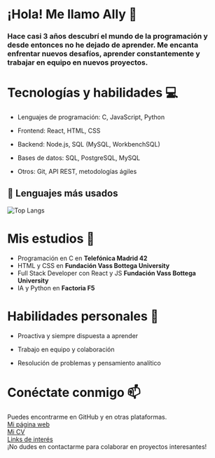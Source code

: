 # ¡Hola! Me llamo Ally 👋

### Hace casi 3 años descubrí el mundo de la programación y desde entonces no he dejado de aprender. Me encanta enfrentar nuevos desafíos, aprender constantemente y trabajar en equipo en nuevos proyectos.

# Tecnologías y habilidades 💻 

- Lenguajes de programación: C, JavaScript, Python

- Frontend: React, HTML, CSS

- Backend: Node.js, SQL (MySQL, WorkbenchSQL)

- Bases de datos: SQL, PostgreSQL, MySQL

- Otros: Git, API REST, metodologías ágiles

## 📌 Lenguajes más usados

![Top Langs](https://github-readme-stats.vercel.app/api/top-langs/?username=alharuty&layout=compact&theme=radical)

# Mis estudios 📕 

- Programación en C en **Telefónica Madrid 42**
- HTML y CSS en **Fundación Vass Bottega University**
- Full Stack Developer con React y JS **Fundación Vass Bottega University**
- IA y Python en **Factoria F5**
  

# Habilidades personales 🌟 

- Proactiva y siempre dispuesta a aprender

- Trabajo en equipo y colaboración

- Resolución de problemas y pensamiento analítico

# Conéctate conmigo 📫 

Puedes encontrarme en GitHub y en otras plataformas.<br>
[Mi página web](con-codigo.com)<br>
[Mi CV](https://alharuty.github.io/CV-alla/)<br>
[Links de interés](https://linktr.ee/concodigo)<br>
¡No dudes en contactarme para colaborar en proyectos interesantes!
